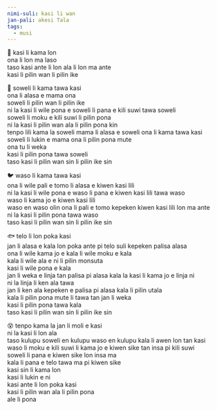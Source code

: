 ```yaml
---
nimi-suli: kasi li wan
jan-pali: akesi Tala
tags:
  - musi
---
```

🌱 kasi li kama lon  
ona li lon ma laso  
taso kasi ante li lon ala li lon ma ante  
kasi li pilin wan li pilin ike  

🦔 soweli li kama tawa kasi  
ona li alasa e mama ona  
soweli li pilin wan li pilin ike  
ni la kasi li wile pona e soweli li pana e kili suwi tawa soweli  
soweli li moku e kili suwi li pilin pona  
ni la kasi li pilin wan ala li pilin pona kin  
tenpo lili kama la soweli mama li alasa e soweli ona li kama tawa kasi  
soweli li lukin e mama ona li pilin pona mute  
ona tu li weka  
kasi li pilin pona tawa soweli  
taso kasi li pilin wan sin li pilin ike sin  

🐦 waso li kama tawa kasi  
ona li wile pali e tomo li alasa e kiwen kasi lili  
ni la kasi li wile pona e waso li pana e kiwen kasi lili tawa waso  
waso li kama jo e kiwen kasi lili  
waso en waso olin ona li pali e tomo kepeken kiwen kasi lili lon ma ante  
ni la kasi li pilin pona tawa waso  
taso kasi li pilin wan sin li pilin ike sin  

🐟 telo li lon poka kasi  
jan li alasa e kala lon poka ante pi telo suli kepeken palisa alasa  
ona li wile kama jo e kala li wile moku e kala  
kala li wile ala e ni li pilin monsuta  
kasi li wile pona e kala  
jan li weka e linja tan palisa pi alasa kala la kasi li kama jo e linja ni  
ni la linja li ken ala tawa  
jan li ken ala kepeken e palisa pi alasa kala li pilin utala  
kala li pilin pona mute li tawa tan jan li weka  
kasi li pilin pona tawa kala  
taso kasi li pilin wan sin li pilin ike sin  

😵 tenpo kama la jan li moli e kasi  
ni la kasi li lon ala  
taso kulupu soweli en kulupu waso en kulupu kala li awen lon tan kasi  
waso li moku e kili suwi li kama jo e kiwen sike tan insa pi kili suwi  
soweli li pana e kiwen sike lon insa ma  
kala li pana e telo tawa ma pi kiwen sike  
kasi sin li kama lon  
kasi li lukin e ni  
kasi ante li lon poka kasi  
kasi li pilin wan ala li pilin pona  
ale li pona
